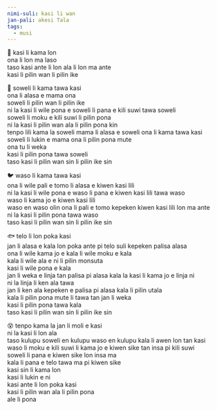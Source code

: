 ```yaml
---
nimi-suli: kasi li wan
jan-pali: akesi Tala
tags:
  - musi
---
```

🌱 kasi li kama lon  
ona li lon ma laso  
taso kasi ante li lon ala li lon ma ante  
kasi li pilin wan li pilin ike  

🦔 soweli li kama tawa kasi  
ona li alasa e mama ona  
soweli li pilin wan li pilin ike  
ni la kasi li wile pona e soweli li pana e kili suwi tawa soweli  
soweli li moku e kili suwi li pilin pona  
ni la kasi li pilin wan ala li pilin pona kin  
tenpo lili kama la soweli mama li alasa e soweli ona li kama tawa kasi  
soweli li lukin e mama ona li pilin pona mute  
ona tu li weka  
kasi li pilin pona tawa soweli  
taso kasi li pilin wan sin li pilin ike sin  

🐦 waso li kama tawa kasi  
ona li wile pali e tomo li alasa e kiwen kasi lili  
ni la kasi li wile pona e waso li pana e kiwen kasi lili tawa waso  
waso li kama jo e kiwen kasi lili  
waso en waso olin ona li pali e tomo kepeken kiwen kasi lili lon ma ante  
ni la kasi li pilin pona tawa waso  
taso kasi li pilin wan sin li pilin ike sin  

🐟 telo li lon poka kasi  
jan li alasa e kala lon poka ante pi telo suli kepeken palisa alasa  
ona li wile kama jo e kala li wile moku e kala  
kala li wile ala e ni li pilin monsuta  
kasi li wile pona e kala  
jan li weka e linja tan palisa pi alasa kala la kasi li kama jo e linja ni  
ni la linja li ken ala tawa  
jan li ken ala kepeken e palisa pi alasa kala li pilin utala  
kala li pilin pona mute li tawa tan jan li weka  
kasi li pilin pona tawa kala  
taso kasi li pilin wan sin li pilin ike sin  

😵 tenpo kama la jan li moli e kasi  
ni la kasi li lon ala  
taso kulupu soweli en kulupu waso en kulupu kala li awen lon tan kasi  
waso li moku e kili suwi li kama jo e kiwen sike tan insa pi kili suwi  
soweli li pana e kiwen sike lon insa ma  
kala li pana e telo tawa ma pi kiwen sike  
kasi sin li kama lon  
kasi li lukin e ni  
kasi ante li lon poka kasi  
kasi li pilin wan ala li pilin pona  
ale li pona
